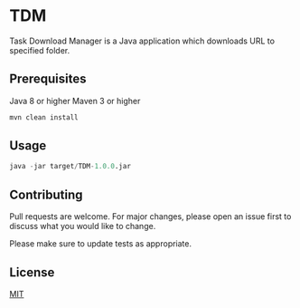# TDM

Task Download Manager is a Java application which downloads URL to specified folder.

## Prerequisites

Java 8 or higher
Maven 3 or higher

```bash
mvn clean install
```

## Usage

```python
java -jar target/TDM-1.0.0.jar
```

## Contributing
Pull requests are welcome. For major changes, please open an issue first to discuss what you would like to change.

Please make sure to update tests as appropriate.

## License
[MIT](https://choosealicense.com/licenses/mit/)